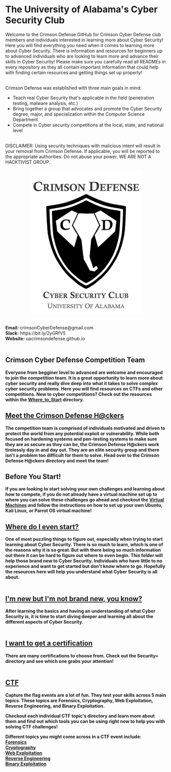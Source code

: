 # The University of Alabama's Cyber Security Club
Welcome to the Crimson Defense GitHub for Crimson Cyber Defense club members and individuals interested in learning more about Cyber Security!
Here you will find everything you need when it comes to learning more about Cyber Security. There is information and resources for beginners up to advanced individuals who are looking to learn more and advance their skills in Cyber Security! Please make sure you carefully read all READMEs in every repository as they all contain important information that could help with finding certain resources and getting things set up properly!<br>
<br>

Crimson Defense was established with three main goals in mind:<br>
- Teach real Cyber Security that's applicable in the field (penetration testing, malware analysis, etc.)
- Bring together a group that advocates and promote the Cyber Security degree, major, and specialization within the Computer Science Department
- Compete in Cyber security competitions at the local, state, and national level 

<br>
DISCLAIMER: Using security techniques with malicious intent will result in your removal from Crimson Defense. If applicable, you will be reported to the appropriate authorities. Do not abuse your power, WE ARE NOT A HACKTIVIST GROUP.

<p align="center">
<img width="350px" src="00_Archive/images/318feea7cf1545feb4dcfd711f64b263.png" alt="Logo"/>
</p>
<br>
<b>Email:</b> crimsonCyberDefense@gmail.com <br>
<b>Slack:</b> https://bit.ly/2yGRfV5 <br>
<b>Website:</b> uacrimsondefense.github.io<br>
<br>

## <b>Crimson Cyber Defense Competition Team<b> 
Everyone from begginer level to advanced are welcome and encouraged to join the competition team. It is a great opportunity to learn more about cyber security and really dive deep into what it takes to solve complex cyber security problems. Here you will find resources on CTFs and other competitions. New to cyber competitions? Check out the resources within the [Where_to_Start](/Competition_Team/0_Where_to_Start) directory.<br/>

## [Meet the Crimson Defense H@ckers](/Crimson_Defense_H@ckers)
The competition team is comprised of individuals motivated and driven to protect the world from any potential exploit or vulnerability. While both focused on hardening systems and pen-testing systems to make sure they are as secure as they can be, the Crimson Defense H@ckers work tirelessly day in and day out. They are an elite security group and there isn't a problem too difficult for them to solve. Head over to the Crimson Defense H@ckers directory and meet the team! 

## <b>Before You Start!<b>
If you are looking to start solving your own challenges and learning about how to compete, if you do not already have a virtual machine set up to where you can solve these challenges go ahead and checkout the [Virtual Machines](Virtual_Machines) and follow the instructions on how to set up your own Ubuntu, Kali Linux, or Parrot OS virtual machine! 

## [Where do I even start?](/0_Where_To_Start)
One of most puzzling things to figure out, especially when trying to start learning about Cyber Security. There is so much to learn, which is one of the reasons why it is so great. But with there being so much information out there it can be hard to figure out where to even begin. This folder will help those brand new to Cyber Security. Individuals who have little to no experience and want to get started but don't know where to go. Hopefully the resources here will help you understand what Cyber Security is all about.<br><br>

## [I'm new but I'm not brand new, you know?](/1_Beginner) 
After learning the basics and having an understanding of what Cyber Security is, it is time to start diving deeper and learning all about the different aspects of Cyber Security.<br><br>

## [I want to get a certification](/Security+More) 
There are many certifications to choose from. Check out the Security+ directory and see which one grabs your attention!<br><br>

## [CTF](/CTF)
Capture the flag events are a lot of fun. They test your skills across 5 main topics. These topics are Forensics, Cryptography, Web Exploitation, Reverse Engineering, and Binary Exploitation.<br> 

Checkout each individual CTF topic's directory and learn more about them and find out which tools you can be using right now to help you with solving CTF challenges!<br>

Different topics you might come across in a CTF event include:<br>
[Forensics](/CTF/Forensics)<br>
[Cryptography](/CTF/Cryptography)<br>
[Web Exploitation](/CTF/Web_Exploitation)<br>
[Reverse Engineering](/CTF/Reverse_Engineering)<br>
[Binary Exploitation](/CTF/Binary_Exploitation)<br>